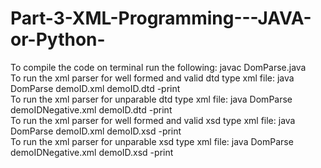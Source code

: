 # Part-3-XML-Programming---JAVA-or-Python-
  To compile the code on terminal run the following: javac DomParse.java <br/>
  To run the xml parser for well formed and valid dtd type xml file: java DomParse demoID.xml demoID.dtd -print <br/>
  To run the xml parser for unparable dtd type xml file: java DomParse demoIDNegative.xml demoID.dtd -print <br/>
  To run the xml parser for well formed and valid xsd type xml file: java DomParse demoID.xml demoID.xsd -print <br/>
  To run the xml parser for unparable xsd type xml file: java DomParse demoIDNegative.xml demoID.xsd -print <br/>
